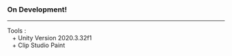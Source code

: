 ### On Development!
<hr>
Tools : <br/>
&nbsp;&nbsp; + Unity Version 2020.3.32f1 <br/>
&nbsp;&nbsp; + Clip Studio Paint <br/>
